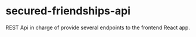 # secured-friendships-api
REST Api in charge of provide several endpoints to the frontend React app. 
